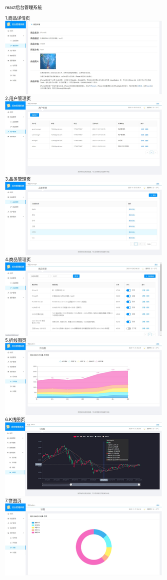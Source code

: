react后台管理系统

1.商品详情页
![images](https://github.com/xiangdongzou/react/blob/master/imges/detail.jpg)
2.用户管理页
![images](https://github.com/xiangdongzou/react/blob/master/imges/%E7%94%A8%E6%88%B7%E7%AE%A1%E7%90%86.jpg)
3.品类管理页
![images](https://github.com/xiangdongzou/react/blob/master/imges/%E5%93%81%E7%B1%BB%E7%AE%A1%E7%90%86.jpg)
4.商品管理页
![images](https://github.com/xiangdongzou/react/blob/master/imges/%E5%95%86%E5%93%81%E7%AE%A1%E7%90%86.jpg)
5.折线图页
![images](https://github.com/xiangdongzou/react/blob/master/imges/%E6%8A%98%E7%BA%BF%E5%9B%BE.jpg)
6.K线图页
![images](https://github.com/xiangdongzou/react/blob/master/imges/k%E7%BA%BF%E5%9B%BE.jpg)
7.饼图页
![images](https://github.com/xiangdongzou/react/blob/master/imges/%E9%A5%BC%E5%9B%BE.jpg)
